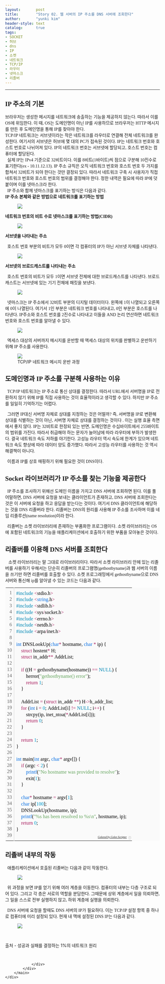 ```yaml
---
layout:       post
title:        "Story 02. 웹 서버의 IP 주소를 DNS 서버에 조회한다"
author:       "yunki kim"
header-style: text
catalog:      true
tags: 
- SOCKET
- 허브
- dns
- IP
- 소켓
- 네트워크
- TCP/IP
- 라우터
- 넷마스크
- 리졸버
---
```


<head></head>
<body id="tt-body-page" class="">
<div id="wrap" class="wrap-right">
    <div id="container">
        <main class="main ">
            <div class="area-main">
                <div class="area-view">
                    <div class="article-header"></div>
                    <hr>
                    <div class="article-view">
                        <div class="contents_style">
                            <h2 style="text-align: left;" data-ke-size="size26"><span style="font-family: 'Noto Serif KR';"><b>IP 주소의 기본</b></span></h2>
<p style="text-align: left;" data-ke-size="size16"><span style="font-family: 'Noto Serif KR';">브라우저는 생성한 메시지를 네트워크에 송출하는 기능을 제공하지 않는다. 따라서 이를 OS에 위임한다. 이 때, OS는 도메인명이 아닌 IP를 사용하므로 브라우저는 HTTP 메시지를 만든 후 도메인명을 통해 IP를 찾아야 한다.</span><br><span style="font-family: 'Noto Serif KR';">TCP/IP 네트워크는 서브넷이라는 작은 네트워크를 라우터로 연결해 전체 네트워크를 완성한다. 여기서의 서브넷은 허브에 몇 대의 PC가 접속된 것이다. IP는 네트워크 번호와 호스트 번호로 나뉘어져 있다. IP의 네트워크 번호는 서브넷에 할당되고, 호스트 번호는 컴퓨터에 할당된다.</span><br><span style="font-family: 'Noto Serif KR';">&nbsp;&nbsp;실제 IP는 IPv4 기준으로 32비트이다. 이를 8비트(1바이트)씩 점으로 구분해 10진수로 표기한다(ex - 10.11.12.13). IP 주소 규칙은 오직 네트워크 번호와 호스트 번호 두 가지를 합쳐서 32비트가 되야 한다는 것만 결정되 있다. 따라서 네트워크 구축 시 사용자가 직접 네트워크 번호와 호스트 번호의 범위를 결정해야 한다. 정한 내역은 필요에 따라 IP에 덧붙이며 이를 넷마스크라 한다.</span><br><span style="font-family: 'Noto Serif KR';">&nbsp;&nbsp;IP 주소와 함께 넷마스크를 표기하는 방식은 다음과 같다.</span><br><span style="font-family: 'Noto Serif KR';"><b>IP 주소 본체와 같은 방법으로 네트워크를 표기하는 방법</b><b><br></b></span></p>
<p></p><figure class="imageblock alignCenter">
    <span data-lightbox="lightbox">
        <img src="/img/U3RvcnkgMDIuIOybuSDshJzrsoTsnZggSVAg7KO87IaM66W8IEROUyDshJzrsoTsl5Ag7KGw7ZqM7ZWc64uk/img.png">
    </span>
    <figcaption></figcaption>
</figure><p></p>
<p data-ke-size="size16"><span style="font-family: 'Noto Serif KR';"><b>네트워크 번호의 비트 수로 넷마스크를 표기하는 방법(CIDR)</b></span></p>
<p></p><figure class="imageblock alignCenter">
    <span data-lightbox="lightbox">
        <img src="/img/U3RvcnkgMDIuIOybuSDshJzrsoTsnZggSVAg7KO87IaM66W8IEROUyDshJzrsoTsl5Ag7KGw7ZqM7ZWc64uk/img_1.png">
    </span>
    <figcaption></figcaption>
</figure><p></p>
<p data-ke-size="size16"><span style="font-family: 'Noto Serif KR';"><b>서브넷을 나타내는 주소</b></span></p>
<p data-ke-size="size16"><span style="font-family: 'Noto Serif KR';"><b>&nbsp;&nbsp;</b>호스트 번호 부분의 비트가 모두 0이면 각 컴퓨터의 IP가 아닌 서브넷 자체를 나타낸다.</span></p>
<p></p><figure class="imageblock alignCenter">
    <span data-lightbox="lightbox">
        <img src="/img/U3RvcnkgMDIuIOybuSDshJzrsoTsnZggSVAg7KO87IaM66W8IEROUyDshJzrsoTsl5Ag7KGw7ZqM7ZWc64uk/img_2.png">
    </span>
    <figcaption></figcaption>
</figure><p></p>
<p data-ke-size="size16"><span style="font-family: 'Noto Serif KR';"><b>서브넷의 브로드캐스트를 나타내는 주소</b></span></p>
<p data-ke-size="size16"><span style="font-family: 'Noto Serif KR';"><b>&nbsp;&nbsp;</b>호스트 번호의 비트가 모두 1이면 서브넷 전체에 대한 브로드캐스트를 나타낸다. 브로드캐스트는 서브넷에 있는 기기 전체에 패킷을 보낸다.</span></p>
<p></p><figure class="imageblock alignCenter">
    <span data-lightbox="lightbox">
        <img src="/img/U3RvcnkgMDIuIOybuSDshJzrsoTsnZggSVAg7KO87IaM66W8IEROUyDshJzrsoTsl5Ag7KGw7ZqM7ZWc64uk/img_3.png">
    </span>
    <figcaption></figcaption>
</figure><p></p>
<p data-ke-size="size16"><span style="font-family: 'Noto Serif KR';">&nbsp; 넷마스크는 IP 주소에서 32비트 부분의 디지털 데이터이다. 왼쪽에 1이 나열되고 오른쪽에 0이 나열된다. 여기서 1인 부분은 네트워크 번호를 나타내고, 0인 부분은 호스트를 나타낸다. IP주소와 호스트 번호를 2진수로 나타내고 이들을 AND 논리 연산하면 네트워크 번호와 호스트 번호를 알아낼 수 있다.</span></p>
<p></p><figure class="imageblock alignCenter">
    <span data-lightbox="lightbox">
        <img src="/img/U3RvcnkgMDIuIOybuSDshJzrsoTsnZggSVAg7KO87IaM66W8IEROUyDshJzrsoTsl5Ag7KGw7ZqM7ZWc64uk/img_4.png">
    </span>
    <figcaption></figcaption>
</figure><p></p>
<p data-ke-size="size16"><span style="font-family: 'Noto Serif KR';">&nbsp; 엑세스 대상의 서버까지 메시지를 운반할 때 액세스 대상의 위치를 판별하고 운반하기 위해 IP 주소를 사용한다.</span></p>
<p></p><figure class="imageblock alignCenter">
    <span data-lightbox="lightbox">
        <img src="/img/U3RvcnkgMDIuIOybuSDshJzrsoTsnZggSVAg7KO87IaM66W8IEROUyDshJzrsoTsl5Ag7KGw7ZqM7ZWc64uk/img_5.png">
    </span>
    <figcaption>TCP/IP 네트워크 메시지 운반 과정</figcaption>
</figure><p></p>
<h2 data-ke-size="size26"><span style="font-family: 'Noto Serif KR';"><b>도메인명과 IP 주소를 구분해 사용하는 이유</b></span></h2>
<p data-ke-size="size16"><span style="font-family: 'Noto Serif KR';">&nbsp; TCP/IP 네트워크는 IP 주소로 통신 상대를 결정한다. 따라서 URL에서 서버명을 IP로 전환하지 않기 위해 IP를 직접 사용하는 것이 효율적이라고 생각할 수 있다. 하지만 IP 주소를 일일히 기억하기는 어렵다.</span></p>
<p data-ke-size="size16"><span style="font-family: 'Noto Serif KR';">&nbsp; 그러면 IP대신 서버명 자체로 상대를 지정하는 것은 어떨까? 즉, 서버명을 IP로 변환해 상대를 식별하는 것이 아닌, 서버명 자체로 상대를 결정하는 것이다 . 이는 실행 효율 측면에서 좋지 않다. IP는 32비트로 한정되 있는 반면, 도메인명은 수십바이트에서 255바이트의 범위를 가진다. 따라서 취급해야 하는 문자가 늘어남에 따라 라우터에 부하가 발생한다. 결국 네트워크 속도 저하를 야기한다. 고성능 라우터 역시 속도에 한계가 있으며 네트워크 속도 향상에 따라 데이터 양도 증가했다. 따라서 고성능 라우터를 사용하는 것 역시 해결책이 아니다.</span></p>
<p data-ke-size="size16"><span style="font-family: 'Noto Serif KR';">&nbsp; 이름과 IP를 상호 매핑하기 위해 필요한 것이 DNS이다.</span></p>
<h2 data-ke-size="size26"><span style="font-family: 'Noto Serif KR';"><b>Socket 라이브러리가 IP 주소를 찾는 기능을 제공한다</b></span></h2>
<p data-ke-size="size16"><span style="font-family: 'Noto Serif KR';">&nbsp; IP 주소를 조사하기 위해선 도메인 이름을 가지고 DNS 서버에 조회하면 된다. 이를 풀어말하면, DNS 서버에 요청을 보내는 클라이언트가 존재하고, DNS 서버에 조회한다는 것은 이 서버에 요청을 하고 응답을 받는다는 것이다. 여기서 DNS 클라이언트에 해당하는 것을 DNS 리졸버라 한다. 리졸버는 DNS의 원리를 사용해 IP 주소를 조사하며 이를 네임 리졸루션(name resolution)이라 한다.&nbsp;</span></p>
<p data-ke-size="size16"><span style="font-family: 'Noto Serif KR';">&nbsp; 리졸버는 소켓 라이브러리에 존재하는 부품화한 프로그램이다. 소켓 라이브러리는 OS에 포함된 네트워크의 기능을 애플리케이션에서 호출하기 위한 부품을 모아놓은 것이다.</span></p>
<h2 data-ke-size="size26"><span style="font-family: 'Noto Serif KR';"><b>리졸버를 이용해 DNS 서버를 조회한다</b></span></h2>
<p data-ke-size="size16"><span style="font-family: 'Noto Serif KR';">&nbsp; &nbsp;소켓 라이브러리는 말 그대로 라이브러리이다. 따라서 소켓 라이브러리 안헤 있는 리졸버를 사용하기 우해서는 단순히 리졸버의 프로그램명(gethostbyname)과 웹 서버의 이름을 쓰기만 하면 리졸버를 호출할 수 있다. 소켓 프로그래밍에서 gethostbyname으로 DNS서버와 통신해 ip를 알아낼 수 있는 코드는 다음과 같다.</span></p>
<div class="colorscripter-code" style="color: #010101; font-family: Consolas, 'Liberation Mono', Menlo, Courier, monospace !important; position: relative !important; overflow: auto;">
<table class="colorscripter-code-table" style="margin: 0; padding: 0; border: none; background-color: #fafafa; border-radius: 4px;" cellspacing="0" cellpadding="0" data-ke-align="alignLeft">
<tbody>
<tr>
<td style="padding: 6px; border-right: 2px solid #e5e5e5;">
<div style="margin: 0; padding: 0; word-break: normal; text-align: right; color: #666; font-family: Consolas, 'Liberation Mono', Menlo, Courier, monospace !important; line-height: 130%;">
<div style="line-height: 130%;"><span style="font-family: 'Noto Serif KR';">1</span></div>
<div style="line-height: 130%;"><span style="font-family: 'Noto Serif KR';">2</span></div>
<div style="line-height: 130%;"><span style="font-family: 'Noto Serif KR';">3</span></div>
<div style="line-height: 130%;"><span style="font-family: 'Noto Serif KR';">4</span></div>
<div style="line-height: 130%;"><span style="font-family: 'Noto Serif KR';">5</span></div>
<div style="line-height: 130%;"><span style="font-family: 'Noto Serif KR';">6</span></div>
<div style="line-height: 130%;"><span style="font-family: 'Noto Serif KR';">7</span></div>
<div style="line-height: 130%;"><span style="font-family: 'Noto Serif KR';">8</span></div>
<div style="line-height: 130%;"><span style="font-family: 'Noto Serif KR';">9</span></div>
<div style="line-height: 130%;"><span style="font-family: 'Noto Serif KR';">10</span></div>
<div style="line-height: 130%;"><span style="font-family: 'Noto Serif KR';">11</span></div>
<div style="line-height: 130%;"><span style="font-family: 'Noto Serif KR';">12</span></div>
<div style="line-height: 130%;"><span style="font-family: 'Noto Serif KR';">13</span></div>
<div style="line-height: 130%;"><span style="font-family: 'Noto Serif KR';">14</span></div>
<div style="line-height: 130%;"><span style="font-family: 'Noto Serif KR';">15</span></div>
<div style="line-height: 130%;"><span style="font-family: 'Noto Serif KR';">16</span></div>
<div style="line-height: 130%;"><span style="font-family: 'Noto Serif KR';">17</span></div>
<div style="line-height: 130%;"><span style="font-family: 'Noto Serif KR';">18</span></div>
<div style="line-height: 130%;"><span style="font-family: 'Noto Serif KR';">19</span></div>
<div style="line-height: 130%;"><span style="font-family: 'Noto Serif KR';">20</span></div>
<div style="line-height: 130%;"><span style="font-family: 'Noto Serif KR';">21</span></div>
<div style="line-height: 130%;"><span style="font-family: 'Noto Serif KR';">22</span></div>
<div style="line-height: 130%;"><span style="font-family: 'Noto Serif KR';">23</span></div>
<div style="line-height: 130%;"><span style="font-family: 'Noto Serif KR';">24</span></div>
<div style="line-height: 130%;"><span style="font-family: 'Noto Serif KR';">25</span></div>
<div style="line-height: 130%;"><span style="font-family: 'Noto Serif KR';">26</span></div>
<div style="line-height: 130%;"><span style="font-family: 'Noto Serif KR';">27</span></div>
<div style="line-height: 130%;"><span style="font-family: 'Noto Serif KR';">28</span></div>
<div style="line-height: 130%;"><span style="font-family: 'Noto Serif KR';">29</span></div>
<div style="line-height: 130%;"><span style="font-family: 'Noto Serif KR';">30</span></div>
<div style="line-height: 130%;"><span style="font-family: 'Noto Serif KR';">31</span></div>
<div style="line-height: 130%;"><span style="font-family: 'Noto Serif KR';">32</span></div>
<div style="line-height: 130%;"><span style="font-family: 'Noto Serif KR';">33</span></div>
<div style="line-height: 130%;"><span style="font-family: 'Noto Serif KR';">34</span></div>
<div style="line-height: 130%;"><span style="font-family: 'Noto Serif KR';">35</span></div>
<div style="line-height: 130%;"><span style="font-family: 'Noto Serif KR';">36</span></div>
<div style="line-height: 130%;"><span style="font-family: 'Noto Serif KR';">37</span></div>
<div style="line-height: 130%;"><span style="font-family: 'Noto Serif KR';">38</span></div>
<div style="line-height: 130%;"><span style="font-family: 'Noto Serif KR';">39</span></div>
</div>
</td>
<td style="padding: 6px 0; text-align: left;">
<div style="margin: 0; padding: 0; color: #010101; font-family: Consolas, 'Liberation Mono', Menlo, Courier, monospace !important; line-height: 130%;">
<div style="padding: 0 6px; white-space: pre; line-height: 130%;"><span style="font-family: 'Noto Serif KR';"><span style="color: #0086b3;">#include</span>&nbsp;<span style="color: #ff3399;"></span><span style="color: #a71d5d;">&lt;</span>stdio.h<span style="color: #ff3399;"></span><span style="color: #a71d5d;">&gt;</span></span></div>
<div style="padding: 0 6px; white-space: pre; line-height: 130%;"><span style="font-family: 'Noto Serif KR';"><span style="color: #0086b3;">#include</span>&nbsp;<span style="color: #ff3399;"></span><span style="color: #a71d5d;">&lt;</span><span style="color: #066de2;">string</span>.h<span style="color: #ff3399;"></span><span style="color: #a71d5d;">&gt;</span></span></div>
<div style="padding: 0 6px; white-space: pre; line-height: 130%;"><span style="font-family: 'Noto Serif KR';"><span style="color: #0086b3;">#include</span>&nbsp;<span style="color: #ff3399;"></span><span style="color: #a71d5d;">&lt;</span>stdlib.h<span style="color: #ff3399;"></span><span style="color: #a71d5d;">&gt;</span></span></div>
<div style="padding: 0 6px; white-space: pre; line-height: 130%;"><span style="font-family: 'Noto Serif KR';"><span style="color: #0086b3;">#include</span>&nbsp;<span style="color: #ff3399;"></span><span style="color: #a71d5d;">&lt;</span>sys<span style="color: #ff3399;"></span><span style="color: #a71d5d;">/</span>socket.h<span style="color: #ff3399;"></span><span style="color: #a71d5d;">&gt;</span></span></div>
<div style="padding: 0 6px; white-space: pre; line-height: 130%;"><span style="font-family: 'Noto Serif KR';"><span style="color: #0086b3;">#include</span>&nbsp;<span style="color: #ff3399;"></span><span style="color: #a71d5d;">&lt;</span>errno.h<span style="color: #ff3399;"></span><span style="color: #a71d5d;">&gt;</span></span></div>
<div style="padding: 0 6px; white-space: pre; line-height: 130%;"><span style="font-family: 'Noto Serif KR';"><span style="color: #0086b3;">#include</span>&nbsp;<span style="color: #ff3399;"></span><span style="color: #a71d5d;">&lt;</span>netdb.h<span style="color: #ff3399;"></span><span style="color: #a71d5d;">&gt;</span></span></div>
<div style="padding: 0 6px; white-space: pre; line-height: 130%;"><span style="font-family: 'Noto Serif KR';"><span style="color: #0086b3;">#include</span>&nbsp;<span style="color: #ff3399;"></span><span style="color: #a71d5d;">&lt;</span>arpa<span style="color: #ff3399;"></span><span style="color: #a71d5d;">/</span>inet.h<span style="color: #ff3399;"></span><span style="color: #a71d5d;">&gt;</span></span></div>
<div style="padding: 0 6px; white-space: pre; line-height: 130%;">&nbsp;</div>
<div style="padding: 0 6px; white-space: pre; line-height: 130%;"><span style="font-family: 'Noto Serif KR';"><span style="color: #066de2;">int</span>&nbsp;DNSLookUp(<span style="color: #066de2;">char</span><span style="color: #a71d5d;">*</span>&nbsp;hostname,&nbsp;<span style="color: #066de2;">char</span>&nbsp;<span style="color: #ff3399;"></span><span style="color: #a71d5d;">*</span>&nbsp;ip)&nbsp;{</span></div>
<div style="padding: 0 6px; white-space: pre; line-height: 130%;"><span style="font-family: 'Noto Serif KR';">&nbsp;&nbsp;&nbsp;&nbsp;<span style="color: #a71d5d;">struct</span>&nbsp;hostent<span style="color: #ff3399;"></span><span style="color: #a71d5d;">*</span>&nbsp;H;</span></div>
<div style="padding: 0 6px; white-space: pre; line-height: 130%;"><span style="font-family: 'Noto Serif KR';">&nbsp;&nbsp;&nbsp;&nbsp;<span style="color: #a71d5d;">struct</span>&nbsp;in_addr<span style="color: #ff3399;"></span><span style="color: #a71d5d;">*</span><span style="color: #ff3399;"></span><span style="color: #a71d5d;">*</span>&nbsp;AddrList;</span></div>
<div style="padding: 0 6px; white-space: pre; line-height: 130%;">&nbsp;</div>
<div style="padding: 0 6px; white-space: pre; line-height: 130%;"><span style="font-family: 'Noto Serif KR';">&nbsp;&nbsp;&nbsp;&nbsp;<span style="color: #a71d5d;">if</span>&nbsp;((H&nbsp;<span style="color: #ff3399;"></span><span style="color: #a71d5d;">=</span>&nbsp;gethostbyname(hostname))&nbsp;<span style="color: #ff3399;"></span><span style="color: #a71d5d;">=</span><span style="color: #ff3399;"></span><span style="color: #a71d5d;">=</span>&nbsp;<span style="color: #0086b3;">NULL</span>)&nbsp;{</span></div>
<div style="padding: 0 6px; white-space: pre; line-height: 130%;"><span style="font-family: 'Noto Serif KR';">&nbsp;&nbsp;&nbsp;&nbsp;&nbsp;&nbsp;&nbsp;&nbsp;herror(<span style="color: #63a35c;">"gethostbyname()&nbsp;error"</span>);</span></div>
<div style="padding: 0 6px; white-space: pre; line-height: 130%;"><span style="font-family: 'Noto Serif KR';">&nbsp;&nbsp;&nbsp;&nbsp;&nbsp;&nbsp;&nbsp;&nbsp;<span style="color: #a71d5d;">return</span>&nbsp;<span style="color: #0099cc;">1</span>;</span></div>
<div style="padding: 0 6px; white-space: pre; line-height: 130%;"><span style="font-family: 'Noto Serif KR';">&nbsp;&nbsp;&nbsp;&nbsp;}</span></div>
<div style="padding: 0 6px; white-space: pre; line-height: 130%;">&nbsp;</div>
<div style="padding: 0 6px; white-space: pre; line-height: 130%;"><span style="font-family: 'Noto Serif KR';">&nbsp;&nbsp;&nbsp;&nbsp;AddrList&nbsp;<span style="color: #ff3399;"></span><span style="color: #a71d5d;">=</span>&nbsp;(<span style="color: #a71d5d;">struct</span>&nbsp;in_addr&nbsp;<span style="color: #ff3399;"></span><span style="color: #a71d5d;">*</span><span style="color: #ff3399;"></span><span style="color: #a71d5d;">*</span>)&nbsp;H<span style="color: #ff3399;"></span><span style="color: #a71d5d;">-</span><span style="color: #ff3399;"></span><span style="color: #a71d5d;">&gt;</span>h_addr_list;</span></div>
<div style="padding: 0 6px; white-space: pre; line-height: 130%;"><span style="font-family: 'Noto Serif KR';">&nbsp;&nbsp;&nbsp;&nbsp;<span style="color: #a71d5d;">for</span>&nbsp;(<span style="color: #066de2;">int</span>&nbsp;i&nbsp;<span style="color: #ff3399;"></span><span style="color: #a71d5d;">=</span>&nbsp;<span style="color: #0099cc;">0</span>;&nbsp;AddrList[i]&nbsp;<span style="color: #ff3399;"></span><span style="color: #a71d5d;">!</span><span style="color: #ff3399;"></span><span style="color: #a71d5d;">=</span>&nbsp;<span style="color: #0086b3;">NULL</span>;&nbsp;i<span style="color: #ff3399;"></span><span style="color: #a71d5d;">+</span><span style="color: #ff3399;"></span><span style="color: #a71d5d;">+</span>)&nbsp;{</span></div>
<div style="padding: 0 6px; white-space: pre; line-height: 130%;"><span style="font-family: 'Noto Serif KR';">&nbsp;&nbsp;&nbsp;&nbsp;&nbsp;&nbsp;&nbsp;&nbsp;strcpy(ip,&nbsp;inet_ntoa(<span style="color: #ff3399;"></span><span style="color: #a71d5d;">*</span>AddrList[i]));</span></div>
<div style="padding: 0 6px; white-space: pre; line-height: 130%;"><span style="font-family: 'Noto Serif KR';">&nbsp;&nbsp;&nbsp;&nbsp;&nbsp;&nbsp;&nbsp;&nbsp;<span style="color: #a71d5d;">return</span>&nbsp;<span style="color: #0099cc;">0</span>;</span></div>
<div style="padding: 0 6px; white-space: pre; line-height: 130%;"><span style="font-family: 'Noto Serif KR';">&nbsp;&nbsp;&nbsp;&nbsp;}</span></div>
<div style="padding: 0 6px; white-space: pre; line-height: 130%;">&nbsp;</div>
<div style="padding: 0 6px; white-space: pre; line-height: 130%;"><span style="font-family: 'Noto Serif KR';">&nbsp;&nbsp;&nbsp;&nbsp;<span style="color: #a71d5d;">return</span>&nbsp;<span style="color: #0099cc;">1</span>;</span></div>
<div style="padding: 0 6px; white-space: pre; line-height: 130%;"><span style="font-family: 'Noto Serif KR';">}</span></div>
<div style="padding: 0 6px; white-space: pre; line-height: 130%;">&nbsp;</div>
<div style="padding: 0 6px; white-space: pre; line-height: 130%;"><span style="font-family: 'Noto Serif KR';"><span style="color: #066de2;">int</span>&nbsp;main(<span style="color: #066de2;">int</span>&nbsp;argc,&nbsp;<span style="color: #066de2;">char</span><span style="color: #a71d5d;">*</span>&nbsp;argv[])&nbsp;{</span></div>
<div style="padding: 0 6px; white-space: pre; line-height: 130%;"><span style="font-family: 'Noto Serif KR';">&nbsp;&nbsp;&nbsp;&nbsp;<span style="color: #a71d5d;">if</span>&nbsp;(argc&nbsp;<span style="color: #ff3399;"></span><span style="color: #a71d5d;">&lt;</span>&nbsp;<span style="color: #0099cc;">2</span>)&nbsp;{</span></div>
<div style="padding: 0 6px; white-space: pre; line-height: 130%;"><span style="font-family: 'Noto Serif KR';">&nbsp;&nbsp;&nbsp;&nbsp;&nbsp;&nbsp;&nbsp;&nbsp;<span style="color: #066de2;">printf</span>(<span style="color: #63a35c;">"No&nbsp;hostname&nbsp;was&nbsp;provided&nbsp;to&nbsp;resolve"</span>);</span></div>
<div style="padding: 0 6px; white-space: pre; line-height: 130%;"><span style="font-family: 'Noto Serif KR';">&nbsp;&nbsp;&nbsp;&nbsp;&nbsp;&nbsp;&nbsp;&nbsp;exit(<span style="color: #0099cc;">1</span>);</span></div>
<div style="padding: 0 6px; white-space: pre; line-height: 130%;"><span style="font-family: 'Noto Serif KR';">&nbsp;&nbsp;&nbsp;&nbsp;}</span></div>
<div style="padding: 0 6px; white-space: pre; line-height: 130%;">&nbsp;</div>
<div style="padding: 0 6px; white-space: pre; line-height: 130%;"><span style="font-family: 'Noto Serif KR';">&nbsp;&nbsp;&nbsp;&nbsp;<span style="color: #066de2;">char</span><span style="color: #a71d5d;">*</span>&nbsp;hostname&nbsp;<span style="color: #ff3399;"></span><span style="color: #a71d5d;">=</span>&nbsp;argv[<span style="color: #0099cc;">1</span>];</span></div>
<div style="padding: 0 6px; white-space: pre; line-height: 130%;"><span style="font-family: 'Noto Serif KR';">&nbsp;&nbsp;&nbsp;&nbsp;<span style="color: #066de2;">char</span>&nbsp;ip[<span style="color: #0099cc;">100</span>];</span></div>
<div style="padding: 0 6px; white-space: pre; line-height: 130%;"><span style="font-family: 'Noto Serif KR';">&nbsp;&nbsp;&nbsp;&nbsp;DNSLookUp(hostname,&nbsp;ip);</span></div>
<div style="padding: 0 6px; white-space: pre; line-height: 130%;"><span style="font-family: 'Noto Serif KR';">&nbsp;&nbsp;&nbsp;&nbsp;<span style="color: #066de2;">printf</span>(<span style="color: #63a35c;">"%s&nbsp;has&nbsp;been&nbsp;resolved&nbsp;to&nbsp;%s\n"</span>,&nbsp;hostname,&nbsp;ip);</span></div>
<div style="padding: 0 6px; white-space: pre; line-height: 130%;"><span style="font-family: 'Noto Serif KR';">&nbsp;&nbsp;&nbsp;&nbsp;<span style="color: #a71d5d;">return</span>&nbsp;<span style="color: #0099cc;">0</span>;</span></div>
<div style="padding: 0 6px; white-space: pre; line-height: 130%;"><span style="font-family: 'Noto Serif KR';">}</span></div>
<div style="padding: 0 6px; white-space: pre; line-height: 130%;">&nbsp;</div>
</div>
<div style="text-align: right; margin-top: -13px; margin-right: 5px; font-size: 9px; font-style: italic;"><span style="font-family: 'Noto Serif KR';"><a style="color: #e5e5e5text-decoration:none;" href="http://colorscripter.com/info#e" target="_blank" rel="noopener">Colored by Color Scripter</a></span></div>
</td>
<td style="vertical-align: bottom; padding: 0 2px 4px 0;"><span style="font-family: 'Noto Serif KR';"><a style="text-decoration: none; color: white;" href="http://colorscripter.com/info#e" target="_blank" rel="noopener"><span style="font-size: 9px; word-break: normal; background-color: #e5e5e5; color: white; border-radius: 10px; padding: 1px;">cs</span></a></span></td>
</tr>
</tbody>
</table>
</div>
<h2 data-ke-size="size26"><span style="font-family: 'Noto Serif KR';"><b>리졸버 내부의 작동</b></span></h2>
<p data-ke-size="size16"><span style="font-family: 'Noto Serif KR';">&nbsp; 애플리케이션에서 호출된 리졸버는 다음과 같이 작동한다.</span></p>
<p></p><figure class="imageblock alignCenter">
    <span data-lightbox="lightbox">
        <img src="/img/U3RvcnkgMDIuIOybuSDshJzrsoTsnZggSVAg7KO87IaM66W8IEROUyDshJzrsoTsl5Ag7KGw7ZqM7ZWc64uk/img_6.png">
    </span>
    <figcaption></figcaption>
</figure><p></p>
<p data-ke-size="size16"><span style="font-family: 'Noto Serif KR';">&nbsp; 위 과정을 보면 IP를 얻기 위해 여러 계층을 이동한다. 컴퓨터의 내부는 다층 구조로 되어 있다. 그리고 각 층은 서로의 역할을 분담한다. 그때문에 상위 계층에서 일을 의뢰하면, 그 일을 스스로 전부 실행하지 않고, 하위 계층에 실행을 의뢰한다.</span></p>
<p data-ke-size="size16"><span style="font-family: 'Noto Serif KR';">&nbsp; DNS 서버에 요청을 할때도 DNS 서버의 IP가 필요하다. 이는 TCP/IP 설정 항목 중 하나로 컴퓨터에 미리 설정되 있다. 현재 내 맥에 설정된 DNS IP는 다음과 같다.</span></p>
<p></p><figure class="imageblock alignCenter">
    <span data-lightbox="lightbox">
        <img src="/img/U3RvcnkgMDIuIOybuSDshJzrsoTsnZggSVAg7KO87IaM66W8IEROUyDshJzrsoTsl5Ag7KGw7ZqM7ZWc64uk/img_7.png">
    </span>
    <figcaption></figcaption>
</figure><p></p>
<p data-ke-size="size16">&nbsp;</p>
<p data-ke-size="size16">출처 - 성공과 실패를 결정하는 1%의 네트워크 원리</p>
                        </div>
                        <br>
                        <div class="tags"></div>
                    </div>
                    
                </div>
            </div>
        </main>
    </div>
</div>


</body>